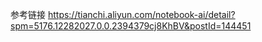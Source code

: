 参考链接
https://tianchi.aliyun.com/notebook-ai/detail?spm=5176.12282027.0.0.2394379cj8KhBV&postId=144451

